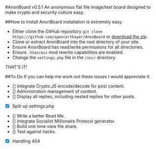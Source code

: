 #AnonBoard v0.5.1
An anonymous flat file image/text board designed to make crypto and security culture easy.

##How to Install
AnonBoard installation is extremely easy.
- Either clone the GitHub repository
`git clone https://github.com/spencerthayer/AnonBoard` or [download the zip](https://github.com/spencerthayer/AnonBoard/archive/master.zip).
- Clone or extract AnonBoard into the root directory of your site.
- Ensure AnonBoard has read/write permissions for all directories.
- Ensure `.htaccess` mod rewrite capabilities are enabled.
- Change the `settings.php` file in the `/inc/` directory.

_THAT'S IT!_

##To Do
If you can help me work out these issues I would appreciate it.

- [] Integrate Crypto.JS encode/decode for post content.
- [] Administration management of content.
- [] Display all replies, including nested replies for other posts.
- [x] Split up settings.php
- [] Write a better Read Me.
- [] Integrate Socialist Millionaire Protocol generator.
- [] Build one time view file share.
- [] Test against hacks.
- [x] Handling 404
